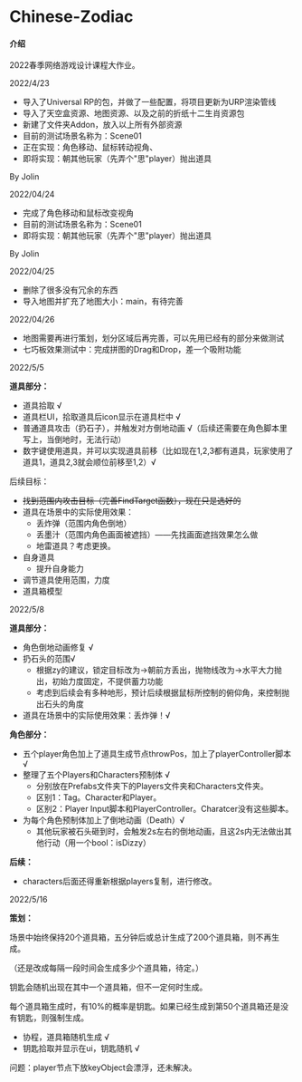 # Chinese-Zodiac

#### 介绍
2022春季网络游戏设计课程大作业。



2022/4/23 

- 导入了Universal RP的包，并做了一些配置，将项目更新为URP渲染管线
- 导入了天空盒资源、地图资源、以及之前的折纸十二生肖资源包
- 新建了文件夹Addon，放入以上所有外部资源
- 目前的测试场景名称为：Scene01
- 正在实现：角色移动、鼠标转动视角、
- 即将实现：朝其他玩家（先弄个"思"player）抛出道具

By Jolin



2022/04/24

- 完成了角色移动和鼠标改变视角
- 目前的测试场景名称为：Scene01
- 即将实现：朝其他玩家（先弄个"思"player）抛出道具

By Jolin



2022/04/25

- 删除了很多没有冗余的东西
- 导入地图并扩充了地图大小：main，有待完善


2022/04/26
- 地图需要再进行策划，划分区域后再完善，可以先用已经有的部分来做测试
- 七巧板效果测试中：完成拼图的Drag和Drop，差一个吸附功能



2022/5/5

**道具部分：**

- 道具拾取 √
- 道具栏UI，拾取道具后icon显示在道具栏中 √
- 普通道具攻击（扔石子），并触发对方倒地动画 √（后续还需要在角色脚本里写上，当倒地时，无法行动）
- 数字键使用道具，并可以实现道具前移（比如现在1,2,3都有道具，玩家使用了道具1，道具2,3就会顺位前移至1,2）√

后续目标：

- ~~找到范围内攻击目标（完善FindTarget函数），现在只是选好的~~
- 道具在场景中的实际使用效果：
  - 丢炸弹（范围内角色倒地）
  - 丢墨汁（范围内角色画面被遮挡）——先找画面遮挡效果怎么做
  - 地雷道具？考虑更换。
- 自身道具
  - 提升自身能力
- 调节道具使用范围，力度
- 道具箱模型

2022/5/8

**道具部分：**

- 角色倒地动画修复 √
- 扔石头的范围√
  - 根据zy的建议，锁定目标改为->朝前方丢出，抛物线改为->水平大力抛出，初始力度固定，不提供蓄力功能
  - 考虑到后续会有多种地形，预计后续根据鼠标所控制的俯仰角，来控制抛出石头的角度
- 道具在场景中的实际使用效果：丢炸弹！√

**角色部分：**

- 五个player角色加上了道具生成节点throwPos，加上了playerController脚本 √
- 整理了五个Players和Characters预制体 √
  - 分别放在Prefabs文件夹下的Players文件夹和Characters文件夹。
  - 区别1：Tag。Character和Player。
  - 区别2：Player Input脚本和PlayerController。Charatcer没有这些脚本。
- 为每个角色预制体加上了倒地动画（Death）√
  - 其他玩家被石头砸到时，会触发2s左右的倒地动画，且这2s内无法做出其他行动（用一个bool：isDizzy）

**后续：**

- characters后面还得重新根据players复制，进行修改。



2022/5/16

**策划：**

场景中始终保持20个道具箱，五分钟后或总计生成了200个道具箱，则不再生成。

（还是改成每隔一段时间会生成多少个道具箱，待定。）

钥匙会随机出现在其中一个道具箱，但不一定何时生成。

每个道具箱生成时，有10%的概率是钥匙。如果已经生成到第50个道具箱还是没有钥匙，则强制生成。



- 协程，道具箱随机生成 √
- 钥匙拾取并显示在ui，钥匙随机 √

问题：player节点下放keyObject会漂浮，还未解决。
